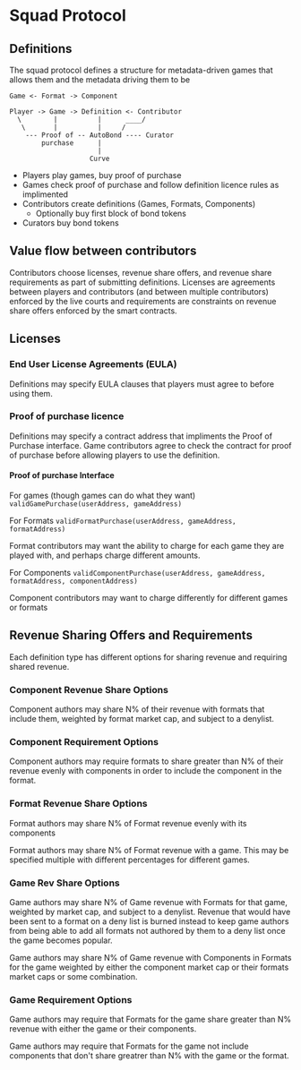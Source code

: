 # Squad Protocol

## Definitions

The squad protocol defines a structure for metadata-driven games that allows them and the metadata driving them to be 

```
Game <- Format -> Component
```

```
Player -> Game -> Definition <- Contributor
  \        |          |      ____/
   \       |          |     /
    --- Proof of -- AutoBond ---- Curator
        purchase      |
                      |
                    Curve
```

* Players play games, buy proof of purchase
* Games check proof of purchase and follow definition licence rules as implimented
* Contributors create definitions (Games, Formats, Components)
  * Optionally buy first block of bond tokens
* Curators buy bond tokens

## Value flow between contributors

Contributors choose licenses, revenue share offers, and revenue share
requirements as part of submitting definitions. Licenses are
agreements between players and contributors (and between multiple
contributors) enforced by the live courts and requirements are
constraints on revenue share offers enforced by the smart contracts.

## Licenses

### End User License Agreements (EULA)

Definitions may specify EULA clauses that players must agree to before
using them.

### Proof of purchase licence

Definitions may specify a contract address that impliments the Proof
of Purchase interface. Game contributors agree to check the contract
for proof of purchase before allowing players to use the definition.

#### Proof of purchase Interface

For games (though games can do what they want)
`validGamePurchase(userAddress, gameAddress)`

For Formats
`validFormatPurchase(userAddress, gameAddress, formatAddress)`

Format contributors may want the ability to charge for each game they
are played with, and perhaps charge different amounts.

For Components
`validComponentPurchase(userAddress, gameAddress, formatAddress, componentAddress)`

Component contributors may want to charge differently for different
games or formats

## Revenue Sharing Offers and Requirements

Each definition type has different options for sharing revenue and
requiring shared revenue.

### Component Revenue Share Options

Component authors may share N% of their revenue with formats that
include them, weighted by format market cap, and subject to a
denylist.

### Component Requirement Options

Component authors may require formats to share greater than N% of
their revenue evenly with components in order to include the component
in the format.

### Format Revenue Share Options

Format authors may share N% of Format revenue evenly with its
components

Format authors may share N% of Format revenue with a game. This may be
specified multiple with different percentages for different games.

### Game Rev Share Options

Game authors may share N% of Game revenue with Formats for that game,
weighted by market cap, and subject to a denylist. Revenue that would
have been sent to a format on a deny list is burned instead to keep
game authors from being able to add all formats not authored by them
to a deny list once the game becomes popular.

Game authors may share N% of Game revenue with Components in Formats
for the game weighted by either the component market cap or their
formats market caps or some combination.

### Game Requirement Options

Game authors may require that Formats for the game share greater than
N% revenue with either the game or their components.

Game authors may require that Formats for the game not include
components that don't share greatrer than N% with the game or the
format.



